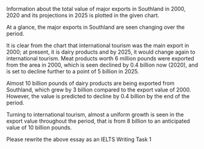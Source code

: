 Information about the total value of major exports in Southland in 2000, 2020 and its projections in 2025 is plotted in the given chart.

At a glance, the major exports in Southland are seen changing over the period.

It is clear from the chart that international tourism was the main export in 2000; at present, it is dairy products and by 2025, it would change again to international tourism. Meat products worth 6 million pounds were exported from the area in 2000, which is seen declined by 0.4 billion now (2020), and is set to decline further to a point of 5 billion in 2025.

Almost 10 billion pounds of dairy products are being exported from Southland, which grew by 3 billion compared to the export value of 2000. However, the value is predicted to decline by 0.4 billion by the end of the period.

Turning to international tourism, almost a uniform growth is seen in the export value throughout the period, that is from 8 billion to an anticipated value of 10 billion pounds.

Please rewrite the above essay as an IELTS Writing Task 1 